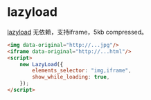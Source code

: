 # lazyload

[lazyload](https://github.com/verlok/lazyload) 无依赖，支持iframe，5kb compressed。

```html
<img data-original="http://...jpg"/>
<iframe data-original="http://...html"/>
<script>
    new LazyLoad({
        elements_selector: "img,iframe",
        show_while_loading: true,
    });
</script>
```